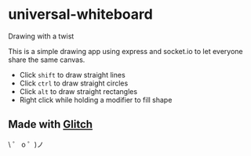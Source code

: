 # universal-whiteboard

Drawing with a twist

This is a simple drawing app using express and socket.io to let everyone share the same canvas. 

- Click `shift` to draw straight lines
- Click `ctrl` to draw straight circles
- Click `alt` to draw straight rectangles
- Right click while holding a modifier to fill shape

## Made with [Glitch](https://glitch.com/)

\ ゜ o ゜)ノ
